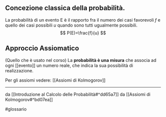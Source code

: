 ## Concezione classica della probabilità.

La probabilità di un evento E è il rapporto fra il numero dei casi favorevoli $f$ e quello dei casi possibili $u$ quando sono tutti ugualmente possibili.
$$ P(E)=\frac{f}{u} $$
## Approccio Assiomatico
(Quello che è usato nel corso)
La **probabilità è una misura** che associa ad ogni [[evento]] un numero reale, che indica la sua possibilità di realizzazione.

Per gli assiomi vedere: [[Assiomi di Kolmogorov]]

***
da [[Introduzione al Calcolo delle Probabilità#^dd65a7]]
da [[Assiomi di Kolmogorov#^bd07ea]]

#glossario 
